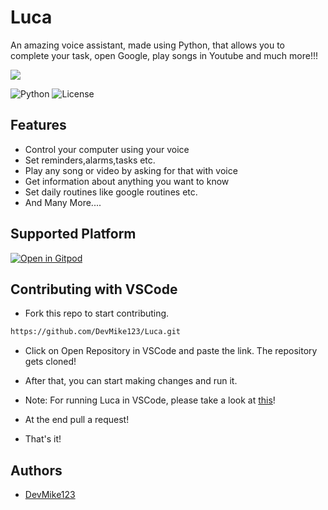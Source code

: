 # Luca

An amazing voice assistant, made using Python, that allows you to complete your task, open Google, play songs in Youtube and much more!!!




<img src = "./src/drawable/luca.gif">

![Python](https://img.shields.io/badge/Python-3.8-red?style=for-the-badge)
![License](https://img.shields.io/github/license/DevMike123/Luca?style=for-the-badge)


## Features
 - Control your computer using your voice
 - Set reminders,alarms,tasks etc.
 - Play any song or video by asking for that with voice
 - Get information about anything you want to know
 - Set daily routines like google routines etc.
 - And Many More....

## Supported Platform

[![Open in Gitpod](https://gitpod.io/button/open-in-gitpod.svg)](https://gitpod.io/#https://github.com/DevMike123/Luca)
 
## Contributing with VSCode
- Fork this repo to start contributing.
``` sh
https://github.com/DevMike123/Luca.git
```
- Click on Open Repository in VSCode and paste the link. The repository gets cloned!
- After that, you can start making changes and run it. 

- Note: For running Luca in VSCode, please take a look at [this](https://github.com/DevMike123/Luca/issues/2#issue-1061971979)!
- At the end pull a request!
- That's it!
 
## Authors
 - [DevMike123](https://github.com/DevMike123)

             
